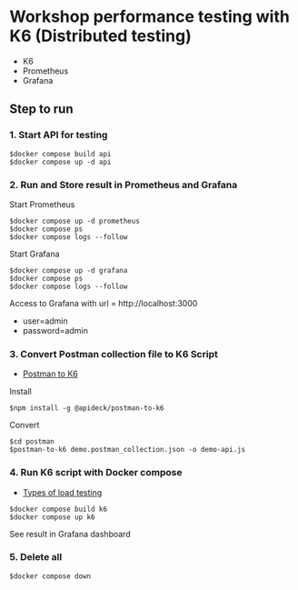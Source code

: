 # Workshop performance testing with K6 (Distributed testing)
* K6
* Prometheus
* Grafana

## Step to run

### 1. Start API for testing

```
$docker compose build api
$docker compose up -d api
```

### 2. Run and Store result in Prometheus and Grafana

Start Prometheus
```
$docker compose up -d prometheus
$docker compose ps
$docker compose logs --follow
```

Start Grafana
```
$docker compose up -d grafana
$docker compose ps
$docker compose logs --follow
```

Access to Grafana with url = http://localhost:3000
* user=admin
* password=admin

### 3. Convert Postman collection file to K6 Script
* [Postman to K6](https://github.com/apideck-libraries/postman-to-k6)

Install
```
$npm install -g @apideck/postman-to-k6
```

Convert
```
$cd postman
$postman-to-k6 demo.postman_collection.json -o demo-api.js
```

### 4. Run K6 script with Docker compose
* [Types of load testing](https://grafana.com/load-testing/types-of-load-testing/)
```
$docker compose build k6
$docker compose up k6
```
See result in Grafana dashboard


### 5. Delete all
```
$docker compose down
```